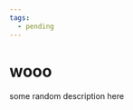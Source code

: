 ```yaml
---
tags:
  - pending
---
```


#### <!-- md:setting config.hello -->

# wooo
<!-- md:version 9.1.7 -->
<!-- md:default `true` -->
<!-- material/tags { include: [foo, bar] } -->

some random description here
